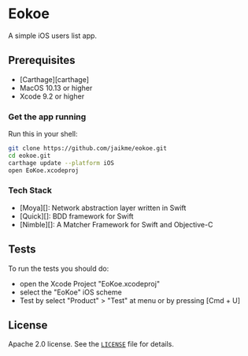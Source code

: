# Eokoe
A simple iOS users list app.

## Prerequisites

* [Carthage][carthage]
* MacOS 10.13 or higher
* Xcode 9.2 or higher

### Get the app running

Run this in your shell:

```sh
git clone https://github.com/jaikme/eokoe.git
cd eokoe.git
carthage update --platform iOS
open EoKoe.xcodeproj
```

### Tech Stack

- [Moya][]: Network abstraction layer written in Swift
- [Quick][]: BDD framework for Swift
- [Nimble][]: A Matcher Framework for Swift and Objective-C

## Tests

To run the tests you should do:
* open the Xcode Project "EoKoe.xcodeproj"
* select the "EoKoe" iOS scheme
* Test by select "Product" > "Test" at menu or by pressing [Cmd + U]

## License

Apache 2.0 license. See the [`LICENSE`](LICENSE) file for details.